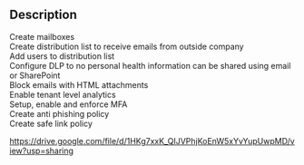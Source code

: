 <h2>Description</h2>
Create mailboxes<br>
Create distribution list to receive emails from outside company<br>
Add users to distribution list<br>
Configure DLP to no personal health information can be shared using email or SharePoint<br>
Block emails with HTML attachments<br>
Enable tenant level analytics<br>
Setup, enable and enforce MFA<br>
Create anti phishing policy<br>
Create safe link policy<br>

https://drive.google.com/file/d/1HKg7xxK_QIJVPhjKoEnW5xYvYupUwpMD/view?usp=sharing
